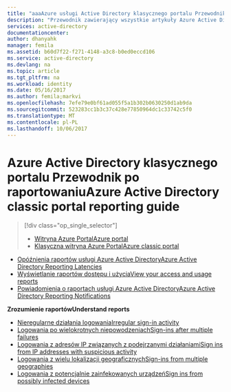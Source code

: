 ```yaml
---
title: "aaaAzure usługi Active Directory klasycznego portalu Przewodnik po raportowaniu | Dokumentacja firmy Microsoft"
description: "Przewodnik zawierający wszystkie artykuły Azure Active Directory raportowania dla hello klasycznego portalu Azure"
services: active-directory
documentationcenter: 
author: dhanyahk
manager: femila
ms.assetid: b60d7f22-f271-4148-a3c8-b0ed0eccd106
ms.service: active-directory
ms.devlang: na
ms.topic: article
ms.tgt_pltfrm: na
ms.workload: identity
ms.date: 05/16/2017
ms.author: femila;markvi
ms.openlocfilehash: 7efe79e0bf61ad055f5a1b302b0630250d1ab9da
ms.sourcegitcommit: 523283cc1b3c37c428e77850964dc1c33742c5f0
ms.translationtype: MT
ms.contentlocale: pl-PL
ms.lasthandoff: 10/06/2017
---
```

# <a name="azure-active-directory-classic-portal-reporting-guide"></a><span data-ttu-id="3c433-103">Azure Active Directory klasycznego portalu Przewodnik po raportowaniu</span><span class="sxs-lookup"><span data-stu-id="3c433-103">Azure Active Directory classic portal reporting guide</span></span>
> [!div class="op_single_selector"]
> * [<span data-ttu-id="3c433-104">Witryna Azure Portal</span><span class="sxs-lookup"><span data-stu-id="3c433-104">Azure portal</span></span>](active-directory-reporting-guide.md)
> * [<span data-ttu-id="3c433-105">Klasyczna witryna Azure Portal</span><span class="sxs-lookup"><span data-stu-id="3c433-105">Azure classic portal</span></span>](active-directory-reporting-guide-classic-portal.md)
> 
> 

* [<span data-ttu-id="3c433-106">Opóźnienia raportów usługi Azure Active Directory</span><span class="sxs-lookup"><span data-stu-id="3c433-106">Azure Active Directory Reporting Latencies</span></span>](active-directory-reporting-latencies.md)
* [<span data-ttu-id="3c433-107">Wyświetlanie raportów dostępu i użycia</span><span class="sxs-lookup"><span data-stu-id="3c433-107">View your access and usage reports</span></span>](active-directory-view-access-usage-reports.md)
* [<span data-ttu-id="3c433-108">Powiadomienia o raportach usługi Azure Active Directory</span><span class="sxs-lookup"><span data-stu-id="3c433-108">Azure Active Directory Reporting Notifications</span></span>](active-directory-reporting-notifications.md)

<span data-ttu-id="3c433-109">**Zrozumienie raportów**</span><span class="sxs-lookup"><span data-stu-id="3c433-109">**Understand reports**</span></span>

* [<span data-ttu-id="3c433-110">Nieregularne działania logowania</span><span class="sxs-lookup"><span data-stu-id="3c433-110">Irregular sign-in activity</span></span>](active-directory-reporting-irregular-sign-in-activity.md)
* [<span data-ttu-id="3c433-111">Logowania po wielokrotnych niepowodzeniach</span><span class="sxs-lookup"><span data-stu-id="3c433-111">Sign-ins after multiple failures</span></span>](active-directory-reporting-sign-ins-after-multiple-failures.md)
* [<span data-ttu-id="3c433-112">Logowania z adresów IP związanych z podejrzanymi działaniami</span><span class="sxs-lookup"><span data-stu-id="3c433-112">Sign ins from IP addresses with suspicious activity</span></span>](active-directory-reporting-sign-ins-from-ip-addresses-with-suspicious-activity.md)
* [<span data-ttu-id="3c433-113">Logowania z wielu lokalizacji geograficznych</span><span class="sxs-lookup"><span data-stu-id="3c433-113">Sign-ins from multiple geographies</span></span>](active-directory-reporting-sign-ins-from-multiple-geographies.md)
* [<span data-ttu-id="3c433-114">Logowania z potencjalnie zainfekowanych urządzeń</span><span class="sxs-lookup"><span data-stu-id="3c433-114">Sign ins from possibly infected devices</span></span>](active-directory-reporting-sign-ins-from-possibly-infected-devices.md)

